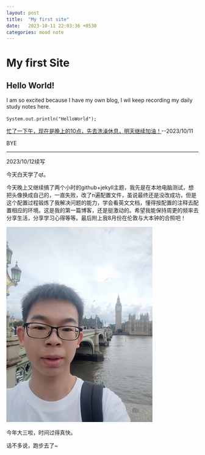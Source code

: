 ```yaml
---
layout: post
title:  "My first site"
date:   2023-10-11 22:03:36 +0530
categories: mood note
---
```


# My first Site

## Hello World!

I am so excited because I have my own blog, I wil keep recording my daily study notes here. 

`System.out.println("HelloWorld");`

<u>忙了一下午，现在是晚上的10点，先去洗澡休息，明天继续加油！</u>--2023/10/11

BYE

*****

2023/10/12续写

今天白天学了qt。

今天晚上又继续搞了两个小时的github+jekyll主题，我先是在本地电脑测试，想把头像换成自己的，一直失败，改了n遍配置文件，虽说最终还是没改成功，但是这个配置过程锻炼了我解决问题的能力，学会看英文文档，懂得按配置的注释去配置相应的环境。这是我的第一篇博客，还是挺激动的。希望我能保持周更的频率去分享生活，分享学习心得等等。最后附上我8月份在伦敦与大本钟的合照吧！

<img src=".\README.assets\london.jpg" alt="pic" style="zoom: 50%;" />

今年大三啦，时间过得真快。

话不多说，跑步去了~

